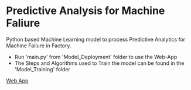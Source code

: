 # Predictive Analysis for Machine Faliure
Python based Machine Learning model to process Predictive Analytics for Machine Failure in Factory.

+ Run 'main.py' from 'Model_Deployment' folder to use the Web-App
+ The Steps and Algorithms used to Train the model can be found in the 'Model_Training' folder

[Web App](https://group8tcsproject.el.r.appspot.com/)
